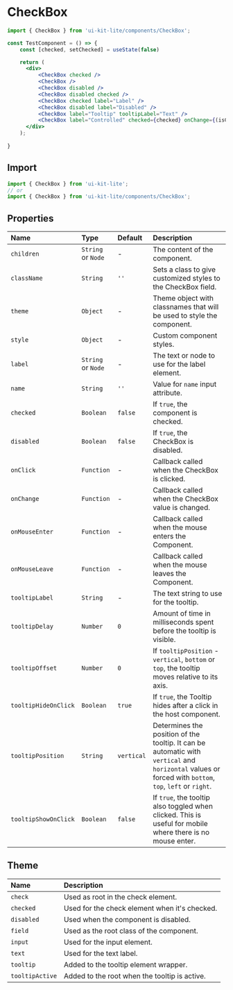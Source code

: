 # CheckBox

<!-- example -->
```jsx
import { CheckBox } from 'ui-kit-lite/components/CheckBox';

const TestComponent = () => {
    const [checked, setChecked] = useState(false)

    return (
      <div>
          <CheckBox checked /> 
          <CheckBox /> 
          <CheckBox disabled /> 
          <CheckBox disabled checked /> 
          <CheckBox checked label="Label" /> 
          <CheckBox disabled label="Disabled" /> 
          <CheckBox label="Tooltip" tooltipLabel="Text" /> 
          <CheckBox label="Controlled" checked={checked} onChange={(isChecked) => setChecked(isChecked)} />
      </div>
    );
  
}
```
## Import
```jsx
import { CheckBox } from 'ui-kit-lite';
// or
import { CheckBox } from 'ui-kit-lite/components/CheckBox';
```

## Properties

| Name                 | Type               | Default    | Description                                                                                                                                            |
|:---------------------|:-------------------|:-----------|:-------------------------------------------------------------------------------------------------------------------------------------------------------|
| `children`           | `String` or `Node` | -          | The content of the component.                                                                                                                          |
| `className`          | `String`           | `''`       | Sets a class to give customized styles to the CheckBox field.                                                                                          |
| `theme`              | `Object`           | -          | Theme object with classnames that will be used to style the component.                                                                                 |
| `style`              | `Object`           | -          | Custom component styles.                                                                                                                               |
| `label`              | `String` or `Node` | -          | The text or node to use for the label element.                                                                                                         |
| `name`               | `String`           | `''`       | Value for `name` input attribute.                                                                                                                      |
| `checked`            | `Boolean`          | `false`    | If `true`, the component is checked.                                                                                                                   |
| `disabled`           | `Boolean`          | `false`    | If `true`, the CheckBox is disabled.                                                                                                                   | |
| `onClick`            | `Function`         | -          | Callback called when the CheckBox is clicked.                                                                                                          |
| `onChange`           | `Function`         | -          | Callback called when the CheckBox value is changed.                                                                                                    |
| `onMouseEnter`       | `Function`         | -          | Callback called when the mouse enters the Component.                                                                                                   |
| `onMouseLeave`       | `Function`         | -          | Callback called when the mouse leaves the Component.                                                                                                   |
| `tooltipLabel`       | `String`           | -          | The text string to use for the tooltip.                                                                                                                |
| `tooltipDelay`       | `Number`           | `0`        | Amount of time in milliseconds spent before the tooltip is visible.                                                                                    |
| `tooltipOffset`      | `Number`           | `0`        | If `tooltipPosition` - `vertical`, `bottom` or `top`, the tooltip moves relative to its axis.                                                          |
| `tooltipHideOnClick` | `Boolean`          | `true`     | If `true`, the Tooltip hides after a click in the host component.                                                                                      |
| `tooltipPosition`    | `String`           | `vertical` | Determines the position of the tooltip. It can be automatic with `vertical` and `horizontal` values or forced with `bottom`, `top`, `left` or `right`. |
| `tooltipShowOnClick` | `Boolean`          | `false`    | If `true`, the tooltip also toggled when clicked. This is useful for mobile where there is no mouse enter.                                             |

## Theme

| Name            | Description                                   |
|:----------------|:----------------------------------------------|
| `check`         | Used as root in the check element.            |
| `checked`       | Used for the check element when it's checked. |
| `disabled`      | Used when the component is disabled.          |
| `field`         | Used as the root class of the component.      |
| `input`         | Used for the input element.                   |
| `text`          | Used for the text label.                      |
| `tooltip`       | Added to the tooltip element wrapper.         |
| `tooltipActive` | Added to the root when the tooltip is active. |